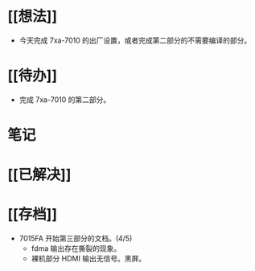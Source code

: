 # [[想法]]
- 今天完成 7xa-7010 的出厂设置，或者完成第二部分的不需要编译的部分。
# [[待办]]
- 完成 7xa-7010 的第二部分。
# 笔记

# [[已解决]]

# [[存档]]
- 7015FA 开始第三部分的文档。(4/5)
	- fdma 输出存在撕裂的现象。
	- 裸机部分 HDMI 输出无信号。黑屏。
